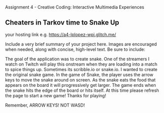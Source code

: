 Assignment 4 - Creative Coding: Interactive Multimedia Experiences
## Cheaters in Tarkov time to Snake Up

your hosting link e.g. https://a4-lplopez-wpi.glitch.me/

Include a very brief summary of your project here. Images are encouraged when needed, along with concise, high-level text. Be sure to include:

The goal of the application was to create snake. One of the streamers I watch on Twitch will play this onstream when they are loading into a match to spice things up. Sometimes its scribble.io or snake.io. I wanted to create the original snake game. 
In the game of Snake, the player uses the arrow keys to move the snake around on screen. As the snake eats the food that appears on the board it will progressively get larger. The game ends when the snake hits the edge of the board or hits itself. At this time please refresh the page to start a new game! Thanks for playing!
  
Remember, ARROW KEYS! NOT WASD!

